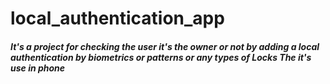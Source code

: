 # local_authentication_app

##### It's a project for checking the user it's the owner or not by adding a local authentication by biometrics or patterns or any types of Locks The it's use in phone
